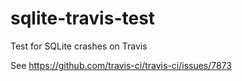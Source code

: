 # sqlite-travis-test
Test for SQLite crashes on Travis

See https://github.com/travis-ci/travis-ci/issues/7873
